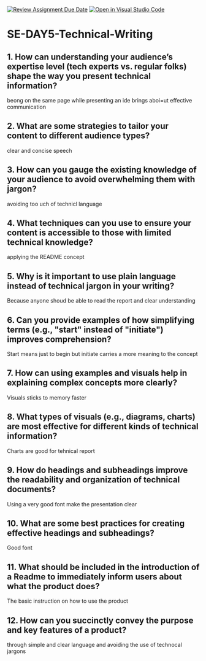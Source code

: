 [![Review Assignment Due Date](https://classroom.github.com/assets/deadline-readme-button-22041afd0340ce965d47ae6ef1cefeee28c7c493a6346c4f15d667ab976d596c.svg)](https://classroom.github.com/a/zsAR-pyY)
[![Open in Visual Studio Code](https://classroom.github.com/assets/open-in-vscode-2e0aaae1b6195c2367325f4f02e2d04e9abb55f0b24a779b69b11b9e10269abc.svg)](https://classroom.github.com/online_ide?assignment_repo_id=15679209&assignment_repo_type=AssignmentRepo)
# SE-DAY5-Technical-Writing
## 1. How can understanding your audience’s expertise level (tech experts vs. regular folks) shape the way you present technical information?
beong on the same page while presenting an ide brings aboi=ut effective communication
## 2. What are some strategies to tailor your content to different audience types?
clear and concise speech 
## 3. How can you gauge the existing knowledge of your audience to avoid overwhelming them with jargon?
avoiding too uch of technicl language
## 4. What techniques can you use to ensure your content is accessible to those with limited technical knowledge?
applying the README concept
## 5. Why is it important to use plain language instead of technical jargon in your writing?
Because anyone shoud be able to read the report and clear understanding
## 6. Can you provide examples of how simplifying terms (e.g., "start" instead of "initiate") improves comprehension?
Start means just to begin but initiate carries a more meaning to the concept
## 7. How can using examples and visuals help in explaining complex concepts more clearly?
Visuals sticks to memory faster
## 8. What types of visuals (e.g., diagrams, charts) are most effective for different kinds of technical information?
Charts are good for tehnical report
## 9. How do headings and subheadings improve the readability and organization of technical documents?
Using a very good font make the presentation clear
## 10. What are some best practices for creating effective headings and subheadings?
Good font
## 11. What should be included in the introduction of a Readme to immediately inform users about what the product does?
The basic instruction on how to use the product
## 12. How can you succinctly convey the purpose and key features of a product?
through simple and clear language and avoiding the use of technocal jargons
